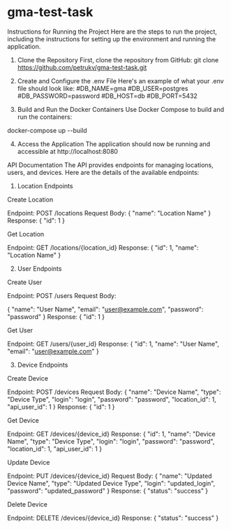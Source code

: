 # gma-test-task
Instructions for Running the Project
Here are the steps to run the project, including the instructions for setting up the environment and running the application.

1. Clone the Repository
First, clone the repository from GitHub:
git clone https://github.com/petrukv/gma-test-task.git

2. Create and Configure the .env File
Here's an example of what your .env file should look like:
#DB_NAME=gma
#DB_USER=postgres
#DB_PASSWORD=password
#DB_HOST=db
#DB_PORT=5432

3. Build and Run the Docker Containers
Use Docker Compose to build and run the containers:

docker-compose up --build

4. Access the Application
The application should now be running and accessible at http://localhost:8080


API Documentation
The API provides endpoints for managing locations, users, and devices. Here are the details of the available endpoints:

1. Location Endpoints
   
Create Location

Endpoint: POST /locations
Request Body:
{
  "name": "Location Name"
}
Response:
{
  "id": 1
}

Get Location

Endpoint: GET /locations/{location_id}
Response:
{
  "id": 1,
  "name": "Location Name"
}

2. User Endpoints
   
Create User

Endpoint: POST /users
Request Body:

{
  "name": "User Name",
  "email": "user@example.com",
  "password": "password"
}
Response:
{
  "id": 1
}

Get User

Endpoint: GET /users/{user_id}
Response:
{
  "id": 1,
  "name": "User Name",
  "email": "user@example.com"
}

3. Device Endpoints
   
Create Device

Endpoint: POST /devices
Request Body:
{
  "name": "Device Name",
  "type": "Device Type",
  "login": "login",
  "password": "password",
  "location_id": 1,
  "api_user_id": 1
}
Response:
{
  "id": 1
}

Get Device

Endpoint: GET /devices/{device_id}
Response:
{
  "id": 1,
  "name": "Device Name",
  "type": "Device Type",
  "login": "login",
  "password": "password",
  "location_id": 1,
  "api_user_id": 1
}

Update Device

Endpoint: PUT /devices/{device_id}
Request Body:
{
  "name": "Updated Device Name",
  "type": "Updated Device Type",
  "login": "updated_login",
  "password": "updated_password"
}
Response:
{
  "status": "success"
}

Delete Device

Endpoint: DELETE /devices/{device_id}
Response:
{
  "status": "success"
}
